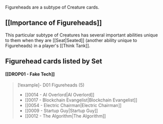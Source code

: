 Figureheads are a subtype of Creature cards.

## [[Importance of Figureheads]]

This particular subtype of Creatures has several important abilities unique to them
when they are [[Seat|Seated]] (another ability unique to Figureheads) in a player's [[Think Tank]]. 
## Figurehead cards listed by Set

#### [[DROP01 - Fake Tech]]

> [!example]- D01 Figureheads (5)
>  - [[0014 - AI Overlord|AI Overlord]]
>  - [[0017 - Blockchain Evangelist|Blockchain Evangelist]]
>  - [[0054 - Electric Chairman|Electric Chairman]]
>  - [[0009 - Startup Guy|Startup Guy]]
>  - [[0012 - The Algorithm|The Algorithm]]
